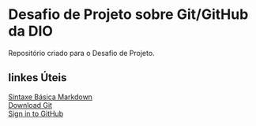 # Desafio de Projeto sobre Git/GitHub da DIO
Repositório criado para o Desafio de Projeto.

## linkes Úteis
[Sintaxe Básica Markdown](https://www.markdownguide.org/getting-started/)
<br/>[Download Git](https://git-scm.com/downloads)<br/>[Sign in to GitHub](https://github.com/login)
